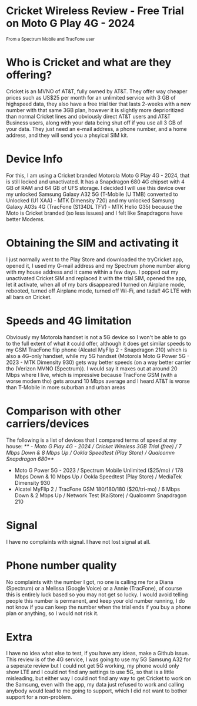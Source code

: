 # Cricket Wireless Review - Free Trial on Moto G Play 4G - 2024
<sub>From a Spectrum Mobile and TracFone user</sub>
# Who is Cricket and what are they offering?
Cricket is an MVNO of AT&T, fully owned by AT&T. They offer way cheaper prices such as US$25 per month for an unlimited service with 3 GB of highspeed data, they also have a free trial tier that lasts 2-weeks with a new number with that same 3GB plan, however it is slightly more deprioritized than normal Cricket lines and obviously direct AT&T users and AT&T Business users, along with your data being shut off if you use all 3 GB of your data. They just need an e-mail address, a phone number, and a home address, and they will send you a phsyical SIM kit.
# Device Info
For this, I am using a Cricket branded Motorola Moto G Play 4G - 2024, that is still locked and unactivated. It has a Snapdragon 680 4G chipset with 4 GB of RAM and 64 GB of UFS storage. I decided I will use this device over my unlocked Samsung Galaxy A32 5G (T-Mobile (U TMB) converted to Unlocked (U1 XAA) - MTK Dimensity 720) and my unlocked Samsung Galaxy A03s 4G (TracFone (S134DL TFV) - MTK Helio G35) because the Moto is Cricket branded (so less issues) and I felt like Snapdragons have better Modems.
# Obtaining the SIM and activating it
I just normally went to the Play Store and downloaded the tryCricket app, opened it, I used my G-mail address and my Spectrum phone number along with my house address and it came within a few days. I popped out my unactivated Cricket SIM and replaced it with the trial SIM, opened the app, let it activate, when all of my bars disappeared I turned on Airplane mode, rebooted, turned off Airplane mode, turned off Wi-Fi, and tada!! 4G LTE with all bars on Cricket.
# Speeds and 4G limitation
Obviously my Motorola handset is not a 5G device so I won't be able to go to the full extent of what it could offer, although it does get similar speeds to my GSM TracFone flip phone (Alcatel MyFlip 2 - Snapdragon 210) which is also a 4G-only handset, while my 5G handset (Motorola Moto G Power 5G - 2023 - MTK Dimensity 930) gets way better speeds (on a way better carrier tho (Verizon MVNO (Spectrum)).
I would say it maxes out at around 20 Mbps where I live, which is impressive because TracFone GSM (with a worse modem tho) gets around 10 Mbps average and I heard AT&T is worse than T-Mobile in more suburban and urban areas
# Comparison with other carriers/devices
The following is a list of devices that I compared terms of speed at my house: 
_** - Moto G Play 4G - 2024 / Cricket Wireless 3GB Trial (free) / 7 Mbps Down & 8 Mbps Up / Ookla Speedtest (Play Store) / Qualcomm Snapdragon 680**_
 - Moto G Power 5G - 2023 / Spectrum Mobile Unlimited ($25/mo) / 178 Mbps Down & 10 Mbps Up / Ookla Speedtest (Play Store) / MediaTek Dimensity 930
 - Alcatel MyFlip 2 / TracFone GSM 180/180/180 ($20/tri-mo) / 6 Mbps Down & 2 Mbps Up / Network Test (KaiStore) / Qualcomm Snapdragon 210
# Signal
I have no complaints with signal. I have not lost signal at all.
# Phone number quality
No complaints with the number I got, no one is calling me for a Diana (Spectrum) or a Melissa (Google Voice) or a Annie (TracFone), of course this is entirely luck based so you may not get so lucky. I would avoid telling people this number is permanent, and keep your old number running, I do not know if you can keep the number when the trial ends if you buy a phone plan or anything, so I would not risk it.
# Extra
I have no idea what else to test, if you have any ideas, make a Github issue. This review is of the 4G service, I was going to use my 5G Samsung A32 for a seperate review but I could not get 5G working, my phone would only show LTE and I could not find any settings to use 5G, so that is a little misleading, but either way I could not find any way to get Cricket to work on the Samsung, even with the app, my data just refused to work and calling anybody would lead to me going to support, which I did not want to bother support for a non-problem.
